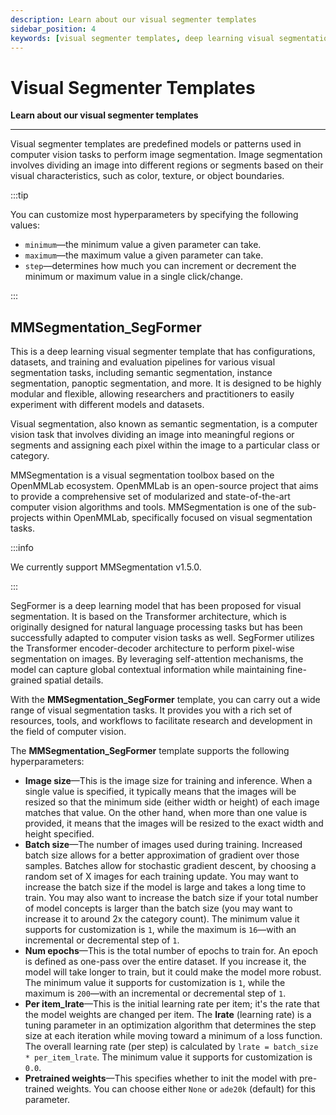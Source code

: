```yaml
---
description: Learn about our visual segmenter templates
sidebar_position: 4
keywords: [visual segmenter templates, deep learning visual segmentation, AI visual segmentation, image segmentation templates, deep training visual segmentation, machine learning visual segmenter, custom visual segmentation models, pre-trained visual segmenter templates ]
---
```


# Visual Segmenter Templates

**Learn about our visual segmenter templates**
<hr />

Visual segmenter templates are predefined models or patterns used in computer vision tasks to perform image segmentation. Image segmentation involves dividing an image into different regions or segments based on their visual characteristics, such as color, texture, or object boundaries.

:::tip

You can customize most hyperparameters by specifying the following values:

- `minimum`—the minimum value a given parameter can take.
- `maximum`—the maximum value a given parameter can take.
- `step`—determines how much you can increment or decrement the minimum or maximum value in a single click/change.

:::

## MMSegmentation_SegFormer

This is a deep learning visual segmenter template that has configurations, datasets, and training and evaluation pipelines for various visual segmentation tasks, including semantic segmentation, instance segmentation, panoptic segmentation, and more. It is designed to be highly modular and flexible, allowing researchers and practitioners to easily experiment with different models and datasets.

Visual segmentation, also known as semantic segmentation, is a computer vision task that involves dividing an image into meaningful regions or segments and assigning each pixel within the image to a particular class or category.

MMSegmentation is a visual segmentation toolbox based on the OpenMMLab ecosystem. OpenMMLab is an open-source project that aims to provide a comprehensive set of modularized and state-of-the-art computer vision algorithms and tools. MMSegmentation is one of the sub-projects within OpenMMLab, specifically focused on visual segmentation tasks.

:::info

We currently support MMSegmentation v1.5.0. 

:::

SegFormer is a deep learning model that has been proposed for visual segmentation. It is based on the Transformer architecture, which is originally designed for natural language processing tasks but has been successfully adapted to computer vision tasks as well. SegFormer utilizes the Transformer encoder-decoder architecture to perform pixel-wise segmentation on images. By leveraging self-attention mechanisms, the model can capture global contextual information while maintaining fine-grained spatial details.

With the **MMSegmentation_SegFormer** template, you can carry out a wide range of visual segmentation tasks. It provides you with a rich set of resources, tools, and workflows to facilitate research and development in the field of computer vision.

The **MMSegmentation_SegFormer** template supports the following hyperparameters:

- **Image size**—This is the image size for training and inference. When a single value is specified, it typically means that the images will be resized so that the minimum side (either width or height) of each image matches that value. On the other hand, when more than one value is provided, it means that the images will be resized to the exact width and height specified.
- **Batch size**—The number of images used during training. Increased batch size allows for a better approximation of gradient over those samples. Batches allow for stochastic gradient descent, by choosing a random set of X images for each training update. You may want to increase the batch size if the model is large and takes a long time to train. You may also want to increase the batch size if your total number of model concepts is larger than the batch size (you may want to increase it to around 2x the category count). The minimum value it supports for customization is `1`, while the maximum is `16`—with an incremental or decremental step of `1`. 
- **Num epochs**—This is the total number of epochs to train for. An epoch is defined as one-pass over the entire dataset. If you increase it, the model will take longer to train, but it could make the model more robust. The minimum value it supports for customization is `1`, while the maximum is `200`—with an incremental or decremental step of `1`.   
- **Per item_lrate**—This is the initial learning rate per item; it's the rate that the model weights are changed per item. The **lrate** (learning rate) is a tuning parameter in an optimization algorithm that determines the step size at each iteration while moving toward a minimum of a loss function. The overall learning rate (per step) is calculated by `lrate = batch_size * per_item_lrate`. The minimum value it supports for customization is `0.0`.
- **Pretrained weights**—This specifies whether to init the model with pre-trained weights. You can choose either `None` or `ade20k` (default) for this parameter. 

